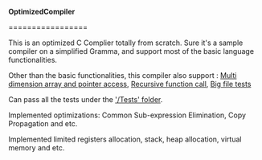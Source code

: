 **OptimizedCompiler**

=================

This is an optimized C Complier totally from scratch. Sure it's a sample compiler on a simplified Gramma, and support most of the basic language functionalities. 

Other than the basic functionalities, this compiler also support : [Multi dimension array and pointer access](https://github.com/Huahanz/OptimizedCompiler/blob/master/Tests/arr2.txt ""), [Recursive function call](https://github.com/Huahanz/OptimizedCompiler/blob/master/Tests/fun6.txt, ""), [Big file tests](https://github.com/Huahanz/OptimizedCompiler/blob/master/Tests/tbig.txt "")

Can pass all the tests under the ['/Tests' folder](https://github.com/Huahanz/OptimizedCompiler/tree/master/Tests "Title"). 

Implemented optimizations: Common Sub-expression Elimination, Copy Propagation and etc.

Implemented limited registers allocation, stack, heap allocation, virtual memory and etc.

